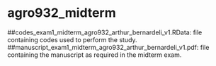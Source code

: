 # agro932_midterm
##codes_exam1_midterm_agro932_arthur_bernardeli_v1.RData: file containing codes used to perform the study. 
##manuscript_exam1_midterm_agro932_arthur_bernardeli_v1.pdf: file containing the manuscript as required in the midterm exam.
